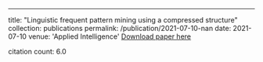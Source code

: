 ---
title: "Linguistic frequent pattern mining using a compressed structure"
collection: publications
permalink: /publication/2021-07-10-nan
date: 2021-07-10
venue: 'Applied Intelligence'
[Download paper here](https://scholar.google.com/citations?view_op=view_citation&hl=en&user=CCckbEUAAAAJ&cstart=20&pagesize=80&citation_for_view=CCckbEUAAAAJ:NhqRSupF_l8C)

citation count: 6.0